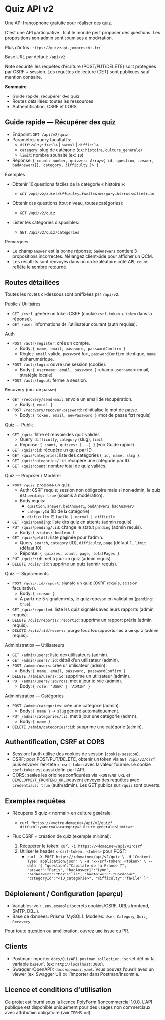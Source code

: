 # Quiz API v2

Une API francophone gratuite pour réaliser des quiz.

C'est une API participative : tout le monde peut proposer des questions. Les propositions non‑admin sont soumises à modération.

Plus d'infos : `https://quizzapi.jomoreschi.fr/`

Base URL par défaut: `/api/v2`

Note sécurité: les requêtes d'écriture (POST/PUT/DELETE) sont protégées par CSRF + session. Les requêtes de lecture (GET) sont publiques sauf mention contraire.

**Sommaire**
- Guide rapide: récupérer des quiz
- Routes détaillées: toutes les ressources
- Authentification, CSRF et CORS

## Guide rapide — Récupérer des quiz

- Endpoint: `GET /api/v2/quiz`
- Paramètres query facultatifs:
  - `difficulty`: `facile` | `normal` | `difficile`
  - `category`: slug de catégorie (ex: `histoire`, `culture_generale`)
  - `limit`: nombre souhaité (ex: `10`)
- Réponse: `{ count: number, quizzes: Array<{ id, question, answer, badAnswers[], category, difficulty }> }`

Exemples

- Obtenir 10 questions faciles de la catégorie « histoire »:
  - `GET /api/v2/quiz?difficulty=facile&category=histoire&limit=10`

- Obtenir des questions (tout niveau, toutes catégories):
  - `GET /api/v2/quiz`

- Lister les catégories disponibles:
  - `GET /api/v2/quiz/categories`

Remarques
- Le champ `answer` est la bonne réponse; `badAnswers` contient 3 propositions incorrectes. Mélangez client‑side pour afficher un QCM.
- Les résultats sont renvoyés dans un ordre aléatoire côté API; `count` reflète le nombre retourné.

## Routes détaillées

Toutes les routes ci‑dessous sont préfixées par `/api/v2`.

Public / Utilitaires
- `GET /csrf`: génère un token CSRF (cookie `csrf-token` + `token` dans la réponse).
- `GET /user`: informations de l’utilisateur courant (auth requise).

Auth
- `POST /auth/register`: crée un compte.
  - Body: `{ name, email, password, passwordConfirm }`
  - Règles: `email` valide, `password` fort, `passwordConfirm` identique, `name` alphanumérique.
- `POST /auth/login`: ouvre une session (cookie).
  - Body: `{ username: email, password }` (champ `username` = email, stratégie locale)
- `POST /auth/logout`: ferme la session.

Recovery (mot de passe)
- `GET /recovery/send-mail`: envoie un email de récupération.
  - Body: `{ email }`
- `POST /recovery/recover-password`: réinitialise le mot de passe.
  - Body: `{ token, email, newPassword }` (mot de passe fort requis)

Quiz — Public
- `GET /quiz`: filtre et renvoie des quiz validés.
  - Query: `difficulty`, `category` (slug), `limit`
  - Réponse: `{ count, quizzes: [...] }` (voir Guide rapide)
- `GET /quiz/:id`: récupère un quiz par ID.
- `GET /quiz/categories`: liste des catégories `{ id, name, slug }`.
- `GET /quiz/categories/:id`: récupère une catégorie par ID.
- `GET /quiz/count`: nombre total de quiz validés.

Quiz — Proposer / Modérer
- `POST /quiz`: propose un quiz.
  - Auth: CSRF requis; session non obligatoire mais si non‑admin, le quiz est `pending: true` (soumis à modération).
  - Body requis:
    - `question`, `answer`, `badAnswer1`, `badAnswer2`, `badAnswer3`
    - `categoryId` (ID de la catégorie)
    - `difficulty` ∈ `facile | normal | difficile`
- `GET /quiz/pending`: liste des quiz en attente (admin requis).
- `PUT /quiz/pending/:id`: change le statut `pending` (admin requis).
  - Body: `{ status: boolean }`
- `GET /quiz/getAll`: liste paginée pour l’admin.
  - Query: `search`, `category` (ID), `difficulty`, `page` (défaut 1), `limit` (défaut 10)
  - Réponse: `{ quizzes, count, page, totalPages }`
- `PUT /quiz/:id`: met à jour un quiz (admin requis).
- `DELETE /quiz/:id`: supprime un quiz (admin requis).

Quiz — Signalements
- `POST /quiz/:id/report`: signale un quiz (CSRF requis, session facultative).
  - Body: `{ reason }`
  - À partir de 5 signalements, le quiz repasse en validation (`pending: true`).
- `GET /quiz/reported`: liste les quiz signalés avec leurs rapports (admin requis).
- `DELETE /quiz/reports/:reportId`: supprime un rapport précis (admin requis).
- `DELETE /quiz/:id/reports`: purge tous les rapports liés à un quiz (admin requis).

Administration — Utilisateurs
- `GET /admin/users`: liste des utilisateurs (admin).
- `GET /admin/users/:id`: détail d’un utilisateur (admin).
- `POST /admin/users`: crée un utilisateur (admin).
  - Body: `{ name, email, password, passwordConfirm }`
- `DELETE /admin/users/:id`: supprime un utilisateur (admin).
- `PUT /admin/users/:id/role`: met à jour le rôle (admin).
  - Body: `{ role: 'USER' | 'ADMIN' }`

Administration — Catégories
- `POST /admin/categories`: crée une catégorie (admin).
  - Body: `{ name }` → `slug` généré automatiquement.
- `PUT /admin/categories/:id`: met à jour une catégorie (admin).
  - Body: `{ name }`
- `DELETE /admin/categories/:id`: supprime une catégorie (admin).

## Authentification, CSRF et CORS

- Session: l’auth utilise des cookies de session (`cookie-session`).
- CSRF: pour POST/PUT/DELETE, obtenir un token via `GET /api/v2/csrf` puis envoyer l’en‑tête `x-csrf-token` avec la valeur fournie. Le cookie `csrf-token` est aussi défini par l’API.
- CORS: seules les origines configurées via `FRONTEND_URL` et `DEVELOPMENT_FRONTEND_URL` peuvent envoyer des requêtes avec `credentials: true` (auth/admin). Les GET publics sur `/quiz` sont ouverts.

## Exemples requêtes

- Récupérer 5 quiz « normal » en culture générale:
  - `curl "https://<votre-domaine>/api/v2/quiz?difficulty=normal&category=culture_generale&limit=5"`

- Flux CSRF + création de quiz (exemple minimal):
  1) Récupérer le token: `curl -i https://<domaine>/api/v2/csrf`
  2) Utiliser le header `x-csrf-token: <token>` pour POST:
     - `curl -X POST https://<domaine>/api/v2/quiz \
        -H 'Content-Type: application/json' \
        -H 'x-csrf-token: <token>' \
        --data '{
          "question":"Capitale de la France ?",
          "answer":"Paris",
          "badAnswer1":"Lyon",
          "badAnswer2":"Marseille",
          "badAnswer3":"Bordeaux",
          "categoryId":"<ID_categorie>",
          "difficulty":"facile"
        }'`

## Déploiement / Configuration (aperçu)

- Variables: voir `.env.example` (secrets cookies/CSRF, URLs frontend, SMTP, DB...).
- Base de données: Prisma (MySQL). Modèles: `User`, `Category`, `Quiz`, `Recovery`.

Pour toute question ou amélioration, ouvrez une issue ou PR.

## Clients

- Postman: importer `docs/QuizAPI.postman_collection.json` et définir la variable `baseUrl` (ex: `http://localhost:3000`).
- Swagger (OpenAPI): `docs/openapi.yaml`. Vous pouvez l’ouvrir avec un viewer (ex: Swagger UI) ou l’importer dans Postman/Insomnia.

## Licence et conditions d'utilisation

Ce projet est fourni sous la licence [PolyForm Noncommercial 1.0.0](LICENSE). L'API publique est disponible uniquement pour des usages non commerciaux avec attribution obligatoire (voir `TERMS.md`).

